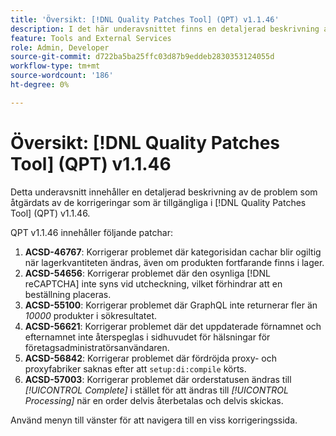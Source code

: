 ```yaml
---
title: 'Översikt: [!DNL Quality Patches Tool] (QPT) v1.1.46'
description: I det här underavsnittet finns en detaljerad beskrivning av de problem som åtgärdats av de korrigeringar som finns i  [!DNL Quality Patches Tool] (QPT) v1.1.46.
feature: Tools and External Services
role: Admin, Developer
source-git-commit: d722ba5ba25ffc03d87b9eddeb2830353124055d
workflow-type: tm+mt
source-wordcount: '186'
ht-degree: 0%

---
```


# Översikt: [!DNL Quality Patches Tool] (QPT) v1.1.46

Detta underavsnitt innehåller en detaljerad beskrivning av de problem som åtgärdats av de korrigeringar som är tillgängliga i [!DNL Quality Patches Tool] (QPT) v1.1.46.

QPT v1.1.46 innehåller följande patchar:

1. **ACSD-46767**: Korrigerar problemet där kategorisidan cachar blir ogiltig när lagerkvantiteten ändras, även om produkten fortfarande finns i lager.
1. **ACSD-54656**: Korrigerar problemet där den osynliga [!DNL reCAPTCHA] inte syns vid utcheckning, vilket förhindrar att en beställning placeras.
1. **ACSD-55100**: Korrigerar problemet där GraphQL inte returnerar fler än *10000* produkter i sökresultatet.
1. **ACSD-56621**: Korrigerar problemet där det uppdaterade förnamnet och efternamnet inte återspeglas i sidhuvudet för hälsningar för företagsadministratörsanvändaren.
1. **ACSD-56842**: Korrigerar problemet där fördröjda proxy- och proxyfabriker saknas efter att `setup:di:compile` körts.
1. **ACSD-57003**: Korrigerar problemet där orderstatusen ändras till *[!UICONTROL Complete]* i stället för att ändras till *[!UICONTROL Processing]* när en order delvis återbetalas och delvis skickas.

Använd menyn till vänster för att navigera till en viss korrigeringssida.
